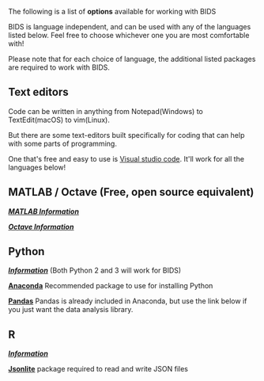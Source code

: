 The following is a list of **options** available for working with BIDS

BIDS is language independent, and can be used with any of the languages listed
below. Feel free to choose whichever one you are most comfortable with!

Please note that for each choice of language, the additional listed packages are required to work with BIDS.

## Text editors

Code can be written in anything from Notepad(Windows) to TextEdit(macOS) to vim(Linux).

But there are some text-editors built specifically for coding that can help with some parts of programming.

One that's free and easy to use is [Visual studio code](https://code.visualstudio.com/).
It'll work for all the languages below!

## MATLAB / Octave (Free, open source equivalent)

[**_MATLAB Information_**](https://www.mathworks.com/products/matlab.html)

[**_Octave Information_**](https://www.gnu.org/software/octave/)

## Python

[**_Information_**](https://www.python.org/) (Both Python 2 and 3 will work for BIDS)

[**Anaconda**](https://conda.io/docs/user-guide/install/download.html) Recommended package to use for installing Python

[**Pandas**](https://pandas.pydata.org/) Pandas is already included in Anaconda, but use the link below if you
just want the data analysis library.

## R

[**_Information_**](<https://www.r-project.org/>)

[**Jsonlite**](https://cran.r-project.org/web/packages/jsonlite/index.html) package required to read and write JSON files
